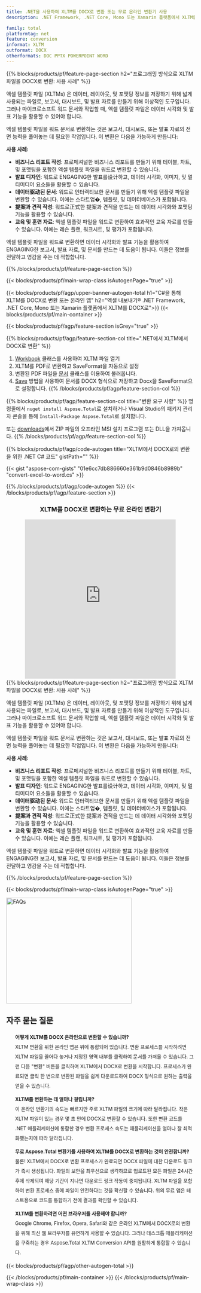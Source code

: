 ```yaml
---
title: .NET을 사용하여 XLTM를 DOCX로 변환 또는 무료 온라인 변환기 사용
description: .NET Framework, .NET Core, Mono 또는 Xamarin 플랫폼에서 XLTM를 DOCX로 변환 또는 온라인. 코드를 통합하기 전에 무료 XLTM to DOCX 온라인 변환기를 빠르게 테스트하십시오.

family: total
platformtag: net
feature: conversion
informat: XLTM
outformat: DOCX
otherformats: DOC PPTX POWERPOINT WORD
---
```


{{% blocks/products/pf/feature-page-section  h2="프로그래밍 방식으로 XLTM 파일을 DOCX로 변환: 사용 사례" %}}
엑셀 템플릿 파일 (XLTMs) 은 데이터, 레이아웃, 및 포맷팅 정보를 저장하기 위해 넓게 사용되는 파일로, 보고서, 대시보드, 및 발표 자료를 만들기 위해 이상적인 도구입니다. 그러나 마이크로소프트 워드 문서와 작업할 때, 엑셀 템플릿 파일은 데이터 시각화 및 발표 기능을 활용할 수 있어야 합니다.

엑셀 템플릿 파일을 워드 문서로 변환하는 것은 보고서, 대시보드, 또는 발표 자료의 전면 능력을 풀어놓는 데 필요한 작업입니다. 이 변환은 다음을 가능하게 만듭니다:

**사용 사례:**

* **비즈니스 리포트 작성**: 프로페셔널한 비즈니스 리포트를 만들기 위해 테이블, 차트, 및 포맷팅을 포함한 엑셀 템플릿 파일을 워드로 변환할 수 있습니다.
* **발표 디자인**: 워드로 ENGAGING한 발표를设计하고, 데이터 시각화, 이미지, 및 멀티미디어 요소들을 활용할 수 있습니다.
* **데이터驱动된 문서**: 워드로 인터랙티브한 문서를 만들기 위해 엑셀 템플릿 파일을 변환할 수 있습니다. 이에는 스타트업�, 템플릿, 및 데이터베이스가 포함됩니다.
* **提案과 견적 작성**: 워드로正式한 提案과 견적을 만드는 데 데이터 시각화와 포맷팅 기능을 활용할 수 있습니다.
* **교육 및 훈련 자료**: 엑셀 템플릿 파일을 워드로 변환하여 효과적인 교육 자료를 만들 수 있습니다. 이에는 레슨 플랜, 워크시트, 및 평가가 포함됩니다.

엑셀 템플릿 파일을 워드로 변환하면 데이터 시각화와 발표 기능을 활용하여 ENGAGING한 보고서, 발표 자료, 및 문서를 만드는 데 도움이 됩니다. 이들은 정보를 전달하고 영감을 주는 데 적합합니다.
{{% /blocks/products/pf/feature-page-section %}}
{{< blocks/products/pf/main-wrap-class isAutogenPage="true" >}}

{{< blocks/products/pf/agp/upper-banner-autogen-total h1="C#을 통해 XLTM를 DOCX로 변환 또는 온라인 앱" h2="엑셀 내보내기&reg; .NET Framework, .NET Core, Mono 또는 Xamarin 플랫폼에서 XLTM를 DOCX로">}}
{{< blocks/products/pf/main-container >}}

{{< blocks/products/pf/agp/feature-section isGrey="true" >}}

{{% blocks/products/pf/agp/feature-section-col title=".NET에서 XLTM에서 DOCX로 변환" %}}
1. [Workbook](https://apireference.aspose.com/cells/net/aspose.cells/workbook) 클래스를 사용하여 XLTM 파일 열기
2. XLTM를 PDF로 변환하고 SaveFormat을 자동으로 설정
3. 변환된 PDF 파일을 [문서](https://apireference.aspose.com/pdf/net/aspose.pdf/document) 클래스를 이용하여 불러옵니다.
4. [Save](https://apireference.aspose.com/pdf/net/aspose.pdf.document/save/methods/5) 방법을 사용하여 문서를 DOCX 형식으로 저장하고 Docx을 SaveFormat으로 설정합니다.
{{% /blocks/products/pf/agp/feature-section-col %}}

{{% blocks/products/pf/agp/feature-section-col title="변환 요구 사항" %}}
명령줄에서 ```nuget install Aspose.Total```로 설치하거나 Visual Studio의 패키지 관리자 콘솔을 통해 ```Install-Package Aspose.Total```로 설치합니다.

또는 [downloads](https://releases.aspose.com/total/net)에서 ZIP 파일의 오프라인 MSI 설치 프로그램 또는 DLL을 가져옵니다.
{{% /blocks/products/pf/agp/feature-section-col %}}

{{% blocks/products/pf/agp/code-autogen title="XLTM에서 DOCX로의 변환을 위한 .NET C# 코드" gistPath="" %}}
{{< gist "aspose-com-gists" "01e6cc7db886660e361b9d0846b8989b" "convert-excel-to-word.cs" >}}
{{% /blocks/products/pf/agp/code-autogen %}}
{{< /blocks/products/pf/agp/feature-section >}}

<div class="container-fluid agp-content bg-white aboutfile box-1 vh100 section nopbtm">
<div class=container>
<div class=row>
<div class="demobox tc col-md-12 padding-0" align="center">

<h3>XLTM를 DOCX로 변환하는 무료 온라인 변환기</h3>

<iframe title="docx에서 xltm로 변환 온라인 도구" style="border: none; height: 426px;" scrolling="no" src="https://widgets.aspose.cloud/total-conversion/?to=docx&from=xltm" id="child-iframe" width="80%"></iframe>

</div></div>
</div></div>
{{% blocks/products/pf/feature-page-section  h2="프로그래밍 방식으로 XLTM 파일을 DOCX로 변환: 사용 사례" %}}
엑셀 템플릿 파일 (XLTMs) 은 데이터, 레이아웃, 및 포맷팅 정보를 저장하기 위해 넓게 사용되는 파일로, 보고서, 대시보드, 및 발표 자료를 만들기 위해 이상적인 도구입니다. 그러나 마이크로소프트 워드 문서와 작업할 때, 엑셀 템플릿 파일은 데이터 시각화 및 발표 기능을 활용할 수 있어야 합니다.

엑셀 템플릿 파일을 워드 문서로 변환하는 것은 보고서, 대시보드, 또는 발표 자료의 전면 능력을 풀어놓는 데 필요한 작업입니다. 이 변환은 다음을 가능하게 만듭니다:

**사용 사례:**

* **비즈니스 리포트 작성**: 프로페셔널한 비즈니스 리포트를 만들기 위해 테이블, 차트, 및 포맷팅을 포함한 엑셀 템플릿 파일을 워드로 변환할 수 있습니다.
* **발표 디자인**: 워드로 ENGAGING한 발표를设计하고, 데이터 시각화, 이미지, 및 멀티미디어 요소들을 활용할 수 있습니다.
* **데이터驱动된 문서**: 워드로 인터랙티브한 문서를 만들기 위해 엑셀 템플릿 파일을 변환할 수 있습니다. 이에는 스타트업�, 템플릿, 및 데이터베이스가 포함됩니다.
* **提案과 견적 작성**: 워드로正式한 提案과 견적을 만드는 데 데이터 시각화와 포맷팅 기능을 활용할 수 있습니다.
* **교육 및 훈련 자료**: 엑셀 템플릿 파일을 워드로 변환하여 효과적인 교육 자료를 만들 수 있습니다. 이에는 레슨 플랜, 워크시트, 및 평가가 포함됩니다.

엑셀 템플릿 파일을 워드로 변환하면 데이터 시각화와 발표 기능을 활용하여 ENGAGING한 보고서, 발표 자료, 및 문서를 만드는 데 도움이 됩니다. 이들은 정보를 전달하고 영감을 주는 데 적합합니다.
{{% /blocks/products/pf/feature-page-section %}}
{{< blocks/products/pf/main-wrap-class isAutogenPage="true" >}}

<style>.howtolist li{margin-right: 0!important;line-height: 26px;position: relative;margin-bottom: 10px;font-size: 13px;list-style-type: none;}</style>
<div class="col-md-12 tl bg-gray-dark howtolist section">
  <a class="anchor" name="faqpage"></a>
  <div class="container tl dflex" itemscope="" itemtype="https://schema.org/FAQPage">
      <div class="col-md-4 howtosectiongfx">
          <img class="social-panel-hide-on-mobile" src="https://www.groupdocs.cloud/templates/brand/images/groupdocs/conversion/groupdocs_conversion-brand.png" alt="FAQs" width="335" height="283">
      </div>
      <div class="howtosection col-md-8">
          <div>
              <h2>자주 묻는 질문</h2>
              <ul>
                  <li itemscope="" itemprop="mainEntity" itemtype="https://schema.org/Question">
                      <div>
                          <span itemprop="name"><b>어떻게 XLTM를 DOCX 온라인으로 변환할 수 있습니까?</b></span>
                      </div>
                      <div itemscope="" itemprop="acceptedAnswer" itemtype="https://schema.org/Answer">
                          <span itemprop="text">XLTM 변환을 위한 온라인 앱은 위에 통합되어 있습니다. 변환 프로세스를 시작하려면 XLTM 파일을 끌어다 놓거나 지정된 영역 내부를 클릭하여 문서를 가져올 수 있습니다. 그런 다음 "변환" 버튼을 클릭하여 XLTM에서 DOCX로 변환을 시작합니다. 프로세스가 완료되면 클릭 한 번으로 변환된 파일을 쉽게 다운로드하여 DOCX 형식으로 원하는 출력을 얻을 수 있습니다.</span>
                      </div>
                  </li>
                  <li itemscope="" itemprop="mainEntity" itemtype="https://schema.org/Question">
                      <div>
                          <span itemprop="name"><b>XLTM를 변환하는 데 얼마나 걸립니까?</b></span>
                      </div>
                      <div itemscope="" itemprop="acceptedAnswer" itemtype="https://schema.org/Answer">
                          <span itemprop="text">이 온라인 변환기의 속도는 빠르지만 주로 XLTM 파일의 크기에 따라 달라집니다. 작은 XLTM 파일이 있는 경우 몇 초 만에 DOCX로 변환할 수 있습니다. 또한 변환 코드를 .NET 애플리케이션에 통합한 경우 변환 프로세스 속도는 애플리케이션을 얼마나 잘 최적화했는지에 따라 달라집니다.</span>
                      </div>
                  </li>
                  <li itemscope="" itemprop="mainEntity" itemtype="https://schema.org/Question">
                      <div>
                          <span itemprop="name"><b>무료 Aspose.Total 변환기를 사용하여 XLTM를 DOCX로 변환하는 것이 안전합니까?</b></span>
                      </div>
                      <div itemscope="" itemprop="acceptedAnswer" itemtype="https://schema.org/Answer">
                          <span itemprop="text">물론! XLTM에서 DOCX로 변환 프로세스가 완료되면 DOCX 파일에 대한 다운로드 링크가 즉시 생성됩니다. 파일의 보안을 최우선으로 생각하므로 업로드된 모든 파일은 24시간 후에 삭제되며 해당 기간이 지나면 다운로드 링크 작동이 중지됩니다. XLTM 파일을 포함하여 변환 프로세스 중에 파일이 안전하다는 것을 확신할 수 있습니다. 위의 무료 앱은 테스트용으로 코드를 통합하기 전에 결과를 확인할 수 있습니다.</span>
                      </div>
                  </li>                 
                  <li itemscope="" itemprop="mainEntity" itemtype="https://schema.org/Question">
                      <div>
                          <span itemprop="name"><b>XLTM를 변환하려면 어떤 브라우저를 사용해야 합니까?</b></span>
                      </div>
                      <div itemscope="" itemprop="acceptedAnswer" itemtype="https://schema.org/Answer">
                          <span itemprop="text">Google Chrome, Firefox, Opera, Safari와 같은 온라인 XLTM에서 DOCX로의 변환을 위해 최신 웹 브라우저를 유연하게 사용할 수 있습니다. 그러나 데스크톱 애플리케이션을 구축하는 경우 Aspose.Total XLTM Conversion API를 원활하게 통합할 수 있습니다.</span>
                      </div>
                  </li>
              </ul>
          </div>
      </div>
  </div>
{{< blocks/products/pf/agp/other-autogen-total >}}

{{< /blocks/products/pf/main-container >}}
{{< /blocks/products/pf/main-wrap-class >}}